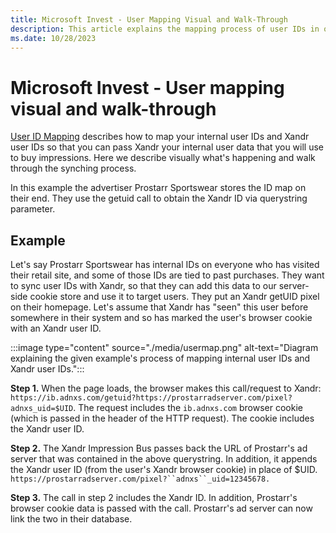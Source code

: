 ```yaml
---
title: Microsoft Invest - User Mapping Visual and Walk-Through
description: This article explains the mapping process of user IDs in order to pass user data that will be used to buy impressions.
ms.date: 10/28/2023
---
```


# Microsoft Invest - User mapping visual and walk-through

[User ID Mapping](./user-id-mapping-with-getuid-and-mapuid.md) describes how to map your internal user IDs and Xandr user IDs so that you can pass Xandr your internal user data that you will use to buy impressions. Here we describe visually what's happening and walk through the synching process.

In this example the advertiser Prostarr Sportswear stores the ID map on their end. They use the getuid call to obtain the Xandr ID via querystring parameter.

## Example

Let's say Prostarr Sportswear has internal IDs on everyone who has visited their retail site, and some of those IDs are tied to past
purchases. They want to sync user IDs with Xandr, so that they can add this data to our server-side cookie store and use it to target users. They put an Xandr getUID pixel on their homepage. Let's assume that Xandr has "seen" this user before somewhere in their system and so has marked the user's browser cookie with an Xandr user ID.

:::image type="content" source="./media/usermap.png" alt-text="Diagram explaining the given example's process of mapping internal user IDs and Xandr user IDs.":::

**Step 1.** When the page loads, the browser makes this call/request to Xandr: `https://ib.adnxs.com/getuid?https://prostarradserver.com/pixel?adnxs_uid=$UID`. The request includes the `ib.adnxs.com` browser cookie (which is passed in the header of the HTTP request). The cookie includes the Xandr user ID.

**Step 2.** The Xandr Impression Bus passes back the URL of Prostarr's ad server that was contained in the above querystring. In addition, it appends the Xandr user ID (from the user's Xandr browser cookie) in place of $UID. `https://prostarradserver.com/pixel?``adnxs``_uid=12345678.`

**Step 3.** The call in step 2 includes the Xandr ID. In addition, Prostarr's browser cookie data is passed with the call. Prostarr's ad server can now link the two in their database.
